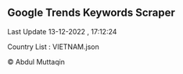 

## Google Trends Keywords Scraper 
 
Last Update 13-12-2022 , 17:12:24

Country List :
VIETNAM.json



© Abdul Muttaqin 
